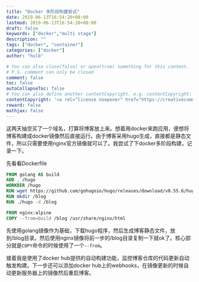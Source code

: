 ```yaml
---
title: "Docker 多阶段构建尝试"
date: 2019-06-13T16:54:20+08:00
lastmod: 2019-06-13T16:54:20+08:00
draft: false
keywords: ["docker","multi stage"]
description: ""
tags: ["docker", "container"]
categories: ["docker"]
author: "hulb"

# You can also close(false) or open(true) something for this content.
# P.S. comment can only be closed
comment: false
toc: false
autoCollapseToc: false
# You can also define another contentCopyright. e.g. contentCopyright: "This is another copyright."
contentCopyright: '<a rel="license noopener" href="https://creativecommons.org/licenses/by-nc-nd/4.0/" target="_blank">CC BY-NC-ND 4.0</a>'
reward: false
mathjax: false
---
```

这两天抽空买了一个域名，打算将博客放上来。想着用docker来跑应用，便想将博客构建成docker镜像然后直接运行。由于博客采用hugo生成，直接都是静态文件，所以只需要使用nginx官方镜像就可以了。我尝试了下docker多阶段构建，记录一下。

<!--more-->

先看看Dockerfile
```Dockerfile
FROM golang AS build
ADD . /hugo
WORKDIR /hugo
RUN wget https://github.com/gohugoio/hugo/releases/download/v0.55.6/hugo_0.55.6_Linux-64bit.tar.gz && tar -zxf hugo_0.55.6_Linux-64bit.tar.gz && chmod a+x hugo
RUN mkdir /blog
RUN ./hugo -d /blog

FROM nginx:alpine
COPY --from=build /blog /usr/share/nginx/html

```
先使用golang镜像作为基础，下载hugo程序，然后生成博客静态文件，放到/blog目录。然后使用nginx镜像将前一步的/blog目录复制一下就ok了。核心部分就是`COPY`命令的时候使用了一个`--from`。

接着我是使用了docker hub提供的自动构建功能，监控博客仓库的代码更新自动触发构建。下一步还可以添加docker hub上的webhooks，在镜像更新的时候自动更新服务器上的镜像然后重启博客。